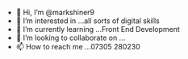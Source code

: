 - 👋 Hi, I’m @markshiner9
- 👀 I’m interested in ...all sorts of digital skills
- 🌱 I’m currently learning ...Front End Development
- 💞️ I’m looking to collaborate on ...
- 📫 How to reach me ...07305 280230

<!---
markshiner9/markshiner9 is a ✨ special ✨ repository because its `README.md` (this file) appears on your GitHub profile.
You can click the Preview link to take a look at your changes.
--->
